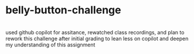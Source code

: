# belly-button-challenge
</br>
used github copilot for assitance, rewatched class recordings, and plan to rework this challenge after initial grading to lean less on copilot and deepen my understanding of this assignment
